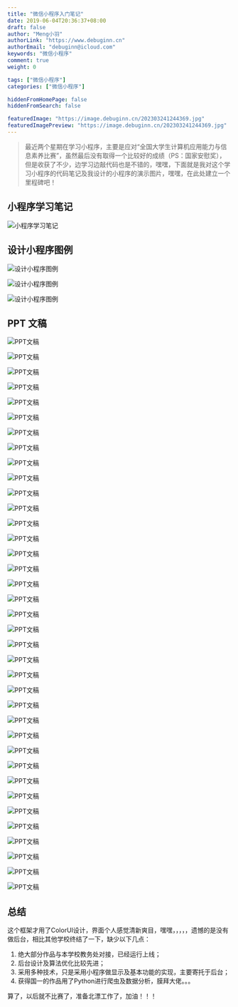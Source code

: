 ```yaml
---
title: "微信小程序入门笔记"
date: 2019-06-04T20:36:37+08:00
draft: false
author: "Meng小羽"
authorLink: "https://www.debuginn.cn"
authorEmail: "debuginn@icloud.com"
keywords: "微信小程序"
comment: true
weight: 0

tags: ["微信小程序"]
categories: ["微信小程序"]

hiddenFromHomePage: false
hiddenFromSearch: false

featuredImage: "https://image.debuginn.cn/202303241244369.jpg"
featuredImagePreview: "https://image.debuginn.cn/202303241244369.jpg"
---
```


> 最近两个星期在学习小程序，主要是应对“全国大学生计算机应用能力与信息素养比赛”，虽然最后没有取得一个比较好的成绩（PS：国家安慰奖），但是收获了不少，边学习边敲代码也是不错的，嘿嘿，下面就是我对这个学习小程序的代码笔记及我设计的小程序的演示图片，嘿嘿，在此处建立一个里程碑吧！

## 小程序学习笔记

![小程序学习笔记](https://image.debuginn.cn/202303241245588.png)

## 设计小程序图例

![设计小程序图例](https://image.debuginn.cn/202303241245667.png)

![设计小程序图例](https://image.debuginn.cn/202303241246567.png)

![设计小程序图例](https://image.debuginn.cn/202303241246058.png)

## PPT 文稿

![PPT文稿](https://image.debuginn.cn/202303241247487.jpg)

![PPT文稿](https://image.debuginn.cn/202303241247242.jpg)

![PPT文稿](https://image.debuginn.cn/202303241248773.jpg)

![PPT文稿](https://image.debuginn.cn/202303241248524.jpg)

![PPT文稿](https://image.debuginn.cn/202303241248347.jpg)

![PPT文稿](https://image.debuginn.cn/202303241249125.jpg)

![PPT文稿](https://image.debuginn.cn/202303241249763.jpg)

![PPT文稿](https://image.debuginn.cn/202303241249463.jpg)

![PPT文稿](https://image.debuginn.cn/202303241250103.jpg)

![PPT文稿](https://image.debuginn.cn/202303241250804.jpg)

![PPT文稿](https://image.debuginn.cn/202303241250283.jpg)

![PPT文稿](https://image.debuginn.cn/202303241250987.jpg)

![PPT文稿](https://image.debuginn.cn/202303241251928.jpg)

![PPT文稿](https://image.debuginn.cn/202303241251241.jpg)

![PPT文稿](https://image.debuginn.cn/202303241252101.jpg)

![PPT文稿](https://image.debuginn.cn/202303241253383.jpg)

![PPT文稿](https://image.debuginn.cn/202303241253374.jpg)

![PPT文稿](https://image.debuginn.cn/202303241253786.jpg)

![PPT文稿](https://image.debuginn.cn/202303241253113.jpg)

![PPT文稿](https://image.debuginn.cn/202303241254101.jpg)

![PPT文稿](https://image.debuginn.cn/202303241254296.jpg)

![PPT文稿](https://image.debuginn.cn/202303241254531.jpg)

![PPT文稿](https://image.debuginn.cn/202303241255333.jpg)

![PPT文稿](https://image.debuginn.cn/202303241256859.jpg)

![PPT文稿](https://image.debuginn.cn/202303241256172.jpg)

![PPT文稿](https://image.debuginn.cn/202303241256172.jpg)

![PPT文稿](https://image.debuginn.cn/202303241256389.jpg)

![PPT文稿](https://image.debuginn.cn/202303241256719.jpg)

![PPT文稿](https://image.debuginn.cn/202303241256347.jpg)

![PPT文稿](https://image.debuginn.cn/202303241256380.jpg)

![PPT文稿](https://image.debuginn.cn/202303241256978.jpg)

![PPT文稿](https://image.debuginn.cn/202303241256892.jpg)

![PPT文稿](https://image.debuginn.cn/202303241257014.jpg)

![PPT文稿](https://image.debuginn.cn/202303241257796.jpg)

![PPT文稿](https://image.debuginn.cn/202303241257727.jpg)

![PPT文稿](https://image.debuginn.cn/202303241257343.jpg)

![PPT文稿](https://image.debuginn.cn/202303241257384.jpg)

## 总结

这个框架才用了ColorUI设计，界面个人感觉清新爽目，嘿嘿，，，，，遗憾的是没有做后台，相比其他学校终结了一下，缺少以下几点：

1. 绝大部分作品与本学校教务处对接，已经运行上线； 
2. 后台设计及算法优化比较先进； 
3. 采用多种技术，只是采用小程序做显示及基本功能的实现，主要寄托于后台； 
4. 获得国一的作品用了Python进行爬虫及数据分析，膜拜大佬。。。

算了，以后就不比赛了，准备北漂工作了，加油！！！